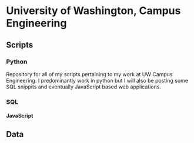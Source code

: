 University of Washington, Campus Engineering
=======

Scripts
-------

### Python
Repository for all of my scripts pertaining to my work at UW Campus Engineering.  I predominantly work in python but I will also be posting some SQL snippits and eventually JavaScript based web applications.

### SQL


#### JavaScript


Data
----

